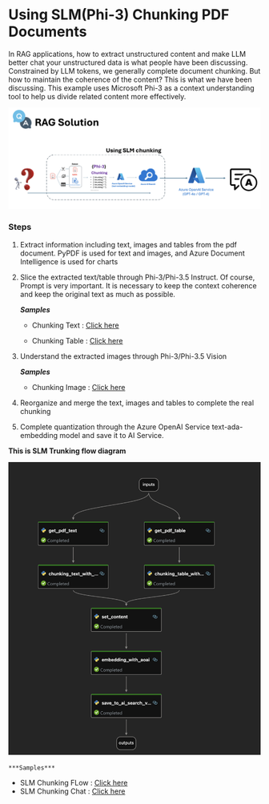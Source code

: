 # **Using SLM(Phi-3) Chunking PDF Documents**

In RAG applications, how to extract unstructured content and make LLM better chat your unstructured data is what people have been discussing. Constrained by LLM tokens, we generally complete document chunking. But how to maintain the coherence of the content? This is what we have been discussing. This example uses Microsoft Phi-3 as a context understanding tool to help us divide related content more effectively.

![slm](./imgs/SLMRAG.png)

### **Steps**

1. Extract information including text, images and tables from the pdf document. PyPDF is used for text and images, and Azure Document Intelligence is used for charts

2. Slice the extracted text/table through Phi-3/Phi-3.5 Instruct. Of course, Prompt is very important. It is necessary to keep the context coherence and keep the original text as much as possible.

    ***Samples***

   - Chunking Text : [Click here](./prototype/01.chunking_text.ipynb)

   - Chunking Table : [Click here](./prototype/03.chunking_table.ipynb)

3. Understand the extracted images through Phi-3/Phi-3.5 Vision


    ***Samples***

   - Chunking Image : [Click here](./prototype/03.chunking_imgs.ipynb)

4. Reorganize and merge the text, images and tables to complete the real chunking

5. Complete quantization through the Azure OpenAI Service text-ada-embedding model and save it to AI Service.


**This is SLM Trunking flow diagram**

![flow](./imgs/SLMFlow.png)


    ***Samples***

   - SLM Chunking FLow : [Click here](./code/slm-chunking-flow/)
   - SLM Chunking Chat : [Click here](./code/slm-chunking-chat/)



